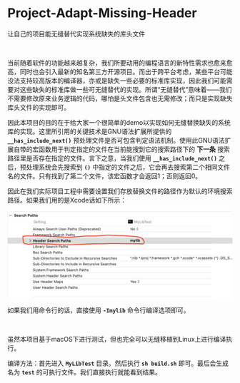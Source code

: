 # Project-Adapt-Missing-Header
让自己的项目能无缝替代实现系统缺失的库头文件

<br />

当前随着软件的功能越来越复杂，我们所要动用的编程语言的新特性需求也愈来愈高，同时也会引入最新的知名第三方开源项目。而出于跨平台考虑，某些平台可能没法支持较高版本的编译器，亦或是缺失一些必要的标准库实现，因此我们可能需要对这些缺失的标准库做一些可无缝替代的实现。所谓“无缝替代”意味着——我们不需要修改原来业务逻辑的代码，哪怕是头文件包含也无需修改；而只是实现缺失库头文件的实现即可。

因此本项目的目的在于给大家一个很简单的demo以实现如何无缝替换缺失的系统库的实现。这里所引用的关键技术是GNU语法扩展所提供的 **`__has_include_next()`** 预处理文件是否可包含判定语法机制。使用此GNU语法扩展自带的宏函数用于判定指定的文件在当前能搜到它的搜索路径下的 **下一条** 搜索路径里是否存在指定的文件。言下之意，当我们使用 **`__has_include_next()`** 之后，预处理系统会先搜索到 **`()`** 中指定的文件之后，它会再去搜索第二个相同文件名的文件。只有找到了第二个文件，该宏函数才会返回1；否则返回0。

因此在我们实际项目工程中需要设置我们存放替换文件的路径作为默认的环境搜索路径。如果我们用的是Xcode话如下所示：

![setting-search-path.png](setting-search-path.png)

如果我们用命令行的话，直接使用 **`-Imylib`** 命令行编译选项即可。

<br />

虽然本项目基于macOS下进行测试，但也完全可以无缝移植到Linux上进行编译执行。

编译方法：首先进入 **`MyLibTest`** 目录。然后执行 **`sh build.sh`** 即可。最后会生成名为 **`test`** 的可执行文件。我们直接执行就能看到结果。


